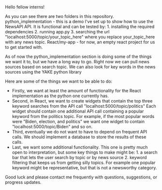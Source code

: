 Hello fellow interns! 

As you can see there are two folders in this repository. 
  python_implementation - this is a demo I've set up to show how to use the NewsAPI API. It is functional and can be tested by:
      1. installing the required dependencies
      2. running app.py
      3. searching the url "localhost:5000/topic/your_topic_here" where you replace your_topic_here with any news topic.
  React/my-app - for now, an empty react project for us to get started with.

As of now the python_implementation section is doing some of the things we want it to, but we have a long way to go. 
Right now we can pull news sources based on search topic. We can also look for key words in the news sources using the YAKE python library

Here are some of the things we want to be able to do:
  - Firstly, we want at least the amount of functionality for the React implementation as the python one currently has.
  - Second, in React, we want to create widgets that contain the top three keyword searches from the API call "localhost:5000/topic/politics"
        Each widget should contain one additional API call containing a popular keyword from the politics topic.
        For example, if the most popular words were "Biden, election, and politics" we want one widget to contain "localhost:5000/topic/Biden" and so on.
  - Third, eventually we do not want to have to depend on frequent API calls. We should implement a database to store the results of these calls.
  - Last, we want some additional functionality. This one is pretty much open to interpretation, but some key things to make might be:
          1. a search bar that lets the user search by topic or by news source
          2. keyword filtering that keeps us from getting silly topics. For example one popular keyword might be representative, but that is not a newsworthy category.

Good luck and please contact me frequently with questions, suggestions, or progress updates. 
